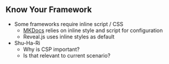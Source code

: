 ## Know Your Framework

- Some frameworks require inline script / CSS
    - [MKDocs](https://github.com/squidfunk/mkdocs-material/issues/859#issuecomment-834166588) relies on inline style and script for configuration
    - Reveal.js uses inline styles as default
- Shu-Ha-Ri
    - Why is CSP important?
    - Is that relevant to current scenario?